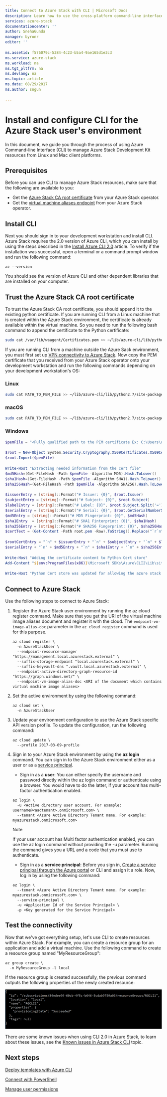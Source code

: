 ```yaml
---
title: Connect to Azure Stack with CLI | Microsoft Docs
description: Learn how to use the cross-platform command-line interface (CLI) to manage and deploy resources on Azure Stack
services: azure-stack
documentationcenter: ''
author: SnehaGunda
manager: byronr
editor: ''

ms.assetid: f576079c-5384-4c23-b5a4-9ae165d1e3c3
ms.service: azure-stack
ms.workload: na
ms.tgt_pltfrm: na
ms.devlang: na
ms.topic: article
ms.date: 08/29/2017
ms.author: sngun

---
```

# Install and configure CLI for the Azure Stack user's environment

In this document, we guide you through the process of using Azure Command-line Interface (CLI) to manage Azure Stack Development Kit resources from Linux and Mac client platforms. 

## Prerequisites

Before you can use CLI to manage Azure Stack resources, make sure that the following are available to you:

* Get the [Azure Stack CA root certificate](azure-stack-cli-admin.md#export-the-azure-stack-ca-root-certificate) from your Azure Stack operator. 
* Get the [virtual machine aliases endpoint](azure-stack-cli-admin.md#set-up-the-virtual-machine-aliases-endpoint) from your Azure Stack operator.
 
## Install CLI

Next you should sign in to your development workstation and install CLI. Azure Stack requires the 2.0 version of Azure CLI, which you can install by using the steps described in the [Install Azure CLI 2.0](https://docs.microsoft.com/en-us/cli/azure/install-azure-cli) article. To verify if the installation was successful, open a terminal or a command prompt window and run the following command:

```azurecli
az --version
```

You should see the version of Azure CLI and other dependent libraries that are installed on your computer.

## Trust the Azure Stack CA root certificate

To trust the Azure Stack CA root certificate, you should append it to the existing python certificate. If you are running CLI from a Linux machine that is created within the Azure Stack environment, the certificate is already available within the virtual machine. So you need to run the following bash command to append the certificate to the Python certificate:

```bash
sudo cat /var/lib/waagent/Certificates.pem >> ~/lib/azure-cli/lib/python2.7/site-packages/certifi/cacert.pem
```

If you are running CLI from a machine outside the Azure Sack environment, you must first set up [VPN connectivity to Azure Stack](azure-stack-connect-azure-stack.md). Now copy the PEM certificate that you received from your Azure Stack operator onto your development workstation and run the following commands depending on your development workstation's OS:

### Linux

```bash
sudo cat PATH_TO_PEM_FILE >> ~/lib/azure-cli/lib/python2.7/site-packages/certifi/cacert.pem
```

### macOS

```bash
sudo cat PATH_TO_PEM_FILE >> ~/lib/azure-cli/lib/python2.7/site-packages/certifi/cacert.pem
```

### Windows

```powershell
$pemFile = "<Fully qualified path to the PEM certificate Ex: C:\Users\user1\Downloads\root.pem>"

$root = New-Object System.Security.Cryptography.X509Certificates.X509Certificate2
$root.Import($pemFile)

Write-Host "Extracting needed information from the cert file"
$md5Hash=(Get-FileHash -Path $pemFile -Algorithm MD5).Hash.ToLower()
$sha1Hash=(Get-FileHash -Path $pemFile -Algorithm SHA1).Hash.ToLower()
$sha256Hash=(Get-FileHash -Path $pemFile -Algorithm SHA256).Hash.ToLower()

$issuerEntry = [string]::Format("# Issuer: {0}", $root.Issuer)
$subjectEntry = [string]::Format("# Subject: {0}", $root.Subject)
$labelEntry = [string]::Format("# Label: {0}", $root.Subject.Split('=')[-1])
$serialEntry = [string]::Format("# Serial: {0}", $root.GetSerialNumberString().ToLower())
$md5Entry = [string]::Format("# MD5 Fingerprint: {0}", $md5Hash)
$sha1Entry  = [string]::Format("# SHA1 Finterprint: {0}", $sha1Hash)
$sha256Entry = [string]::Format("# SHA256 Fingerprint: {0}", $sha256Hash)
$certText = (Get-Content -Path root.pem -Raw).ToString().Replace("`r`n","`n")

$rootCertEntry = "`n" + $issuerEntry + "`n" + $subjectEntry + "`n" + $labelEntry + "`n" + `
$serialEntry + "`n" + $md5Entry + "`n" + $sha1Entry + "`n" + $sha256Entry + "`n" + $certText

Write-Host "Adding the certificate content to Python Cert store"
Add-Content "${env:ProgramFiles(x86)}\Microsoft SDKs\Azure\CLI2\Lib\site-packages\certifi\cacert.pem" $rootCertEntry

Write-Host "Python Cert store was updated for allowing the azure stack CA root certificate"
```

## Connect to Azure Stack

Use the following steps to connect to Azure Stack:

1. Register the Azure Stack user environment by running the az cloud register command. Make sure that you get the URI of the virtual machine image aliases document and register it with the cloud. The `endpoint-vm-image-alias-doc` parameter in the `az cloud register` command is used for this purpose.

   ```azurecli
   az cloud register \ 
     -n AzureStackUser \ 
     --endpoint-resource-manager "https://management.local.azurestack.external" \ 
     --suffix-storage-endpoint "local.azurestack.external" \ 
     --suffix-keyvault-dns ".vault.local.azurestack.external" \ 
     --endpoint-active-directory-graph-resource-id "https://graph.windows.net/" \
     --endpoint-vm-image-alias-doc <URI of the document which contains virtual machine image aliases>
   ```

2. Set the active environment by using the following command:

   ```azurecli
   az cloud set \
     -n AzureStackUser
   ```

3. Update your environment configuration to use the Azure Stack specific API version profile. To update the configuration, run the following command:

   ```azurecli
   az cloud update \
     --profile 2017-03-09-profile
   ```

4. Sign in to your Azure Stack environment by using the **az login** command. You can sign in to the Azure Stack environment either as a user or as a [service principal](https://docs.microsoft.com/en-us/azure/active-directory/develop/active-directory-application-objects). 

   * Sign in as a **user**: You can either specify the username and password directly within the az login command or authenticate using a browser. You would have to do the latter, if your account has multi-factor authentication enabled.

   ```azurecli
   az login \
     -u <Active directory user account. For example: username@<aadtenant>.onmicrosoft.com> \
     --tenant <Azure Active Directory Tenant name. For example: myazurestack.onmicrosoft.com>
   ```

   > [!NOTE]
   > If your user account has Multi factor authentication enabled, you can use the az login command without providing the -u parameter. Running the command gives you a URL and a code that you must use to authenticate.
   
   * Sign in as a **service principal**: Before you sign in, [Create a service principal through the Azure portal](azure-stack-create-service-principals.md) or CLI and assign it a role. Now, log in by using the following command:

   ```azurecli
   az login \
     --tenant <Azure Active Directory Tenant name. For example: myazurestack.onmicrosoft.com> \
     --service-principal \
     -u <Application Id of the Service Principal> \
     -p <Key generated for the Service Principal>
   ```

## Test the connectivity

Now that we've got everything setup, let's use CLI to create resources within Azure Stack. For example, you can create a resource group for an application and add a virtual machine. Use the following command to create a resource group named "MyResourceGroup":

```azurecli
az group create \
  -n MyResourceGroup -l local
```

If the resource group is created successfully, the previous command outputs the following properties of the newly created resource:

![resource group create output](media/azure-stack-connect-cli/image1.png)

There are some known issues when using CLI 2.0 in Azure Stack, to learn about these issues, see the [Known issues in Azure Stack CLI](azure-stack-troubleshooting.md#cli) topic. 

## Next steps

[Deploy templates with Azure CLI](azure-stack-deploy-template-command-line.md)

[Connect with PowerShell](azure-stack-connect-powershell.md)

[Manage user permissions](azure-stack-manage-permissions.md)

